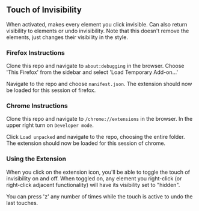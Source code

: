 ## Touch of Invisibility

When activated, makes every element you click invisible. Can also return visibility to elements or undo invisibility. Note that this doesn't remove the elements, just changes their visibility in the style.

### Firefox Instructions

Clone this repo and navigate to `about:debugging` in the browser. Choose 'This Firefox' from the sidebar and select 'Load Temporary Add-on...'

Navigate to the repo and choose `manifest.json`. The extension should now be loaded for this session of firefox.

### Chrome Instructions

Clone this repo and navigate to `/chrome://extensions` in the browser. In the upper right turn on `Developer mode`.

Click `Load unpacked` and navigate to the repo, choosing the entire folder. The extension should now be loaded for this session of chrome.

### Using the Extension

When you click on the extension icon, you'll be able to toggle the touch of invisibility on and off. When toggled on, any element you right-click (or right-click adjacent functionality) will have its visibility set to "hidden".

You can press 'z' any number of times while the touch is active to undo the last touches.
